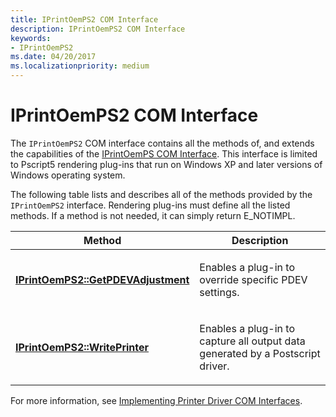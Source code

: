 ```yaml
---
title: IPrintOemPS2 COM Interface
description: IPrintOemPS2 COM Interface
keywords:
- IPrintOemPS2
ms.date: 04/20/2017
ms.localizationpriority: medium
---
```


# IPrintOemPS2 COM Interface





The `IPrintOemPS2` COM interface contains all the methods of, and extends the capabilities of the [IPrintOemPS COM Interface](iprintoemps-com-interface.md). This interface is limited to Pscript5 rendering plug-ins that run on Windows XP and later versions of Windows operating system.

The following table lists and describes all of the methods provided by the `IPrintOemPS2` interface. Rendering plug-ins must define all the listed methods. If a method is not needed, it can simply return E\_NOTIMPL.

<table>
<colgroup>
<col width="50%" />
<col width="50%" />
</colgroup>
<thead>
<tr class="header">
<th>Method</th>
<th>Description</th>
</tr>
</thead>
<tbody>
<tr class="odd">
<td><p><a href="/windows-hardware/drivers/ddi/prcomoem/nf-prcomoem-iprintoemps2-getpdevadjustment" data-raw-source="[&lt;strong&gt;IPrintOemPS2::GetPDEVAdjustment&lt;/strong&gt;](/windows-hardware/drivers/ddi/prcomoem/nf-prcomoem-iprintoemps2-getpdevadjustment)"><strong>IPrintOemPS2::GetPDEVAdjustment</strong></a></p></td>
<td><p>Enables a plug-in to override specific PDEV settings.</p></td>
</tr>
<tr class="even">
<td><p><a href="/windows-hardware/drivers/ddi/prcomoem/nf-prcomoem-iprintoemps2-writeprinter" data-raw-source="[&lt;strong&gt;IPrintOemPS2::WritePrinter&lt;/strong&gt;](/windows-hardware/drivers/ddi/prcomoem/nf-prcomoem-iprintoemps2-writeprinter)"><strong>IPrintOemPS2::WritePrinter</strong></a></p></td>
<td><p>Enables a plug-in to capture all output data generated by a Postscript driver.</p></td>
</tr>
</tbody>
</table>

 

For more information, see [Implementing Printer Driver COM Interfaces](implementing-printer-driver-com-interfaces.md).

